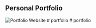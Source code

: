 ## Personal Portfolio

![Portfolio Website](https://i.ibb.co/WgPMpts/image.png)
#   p o r t f o l i o  
 #   p o r t f o l i o  
 